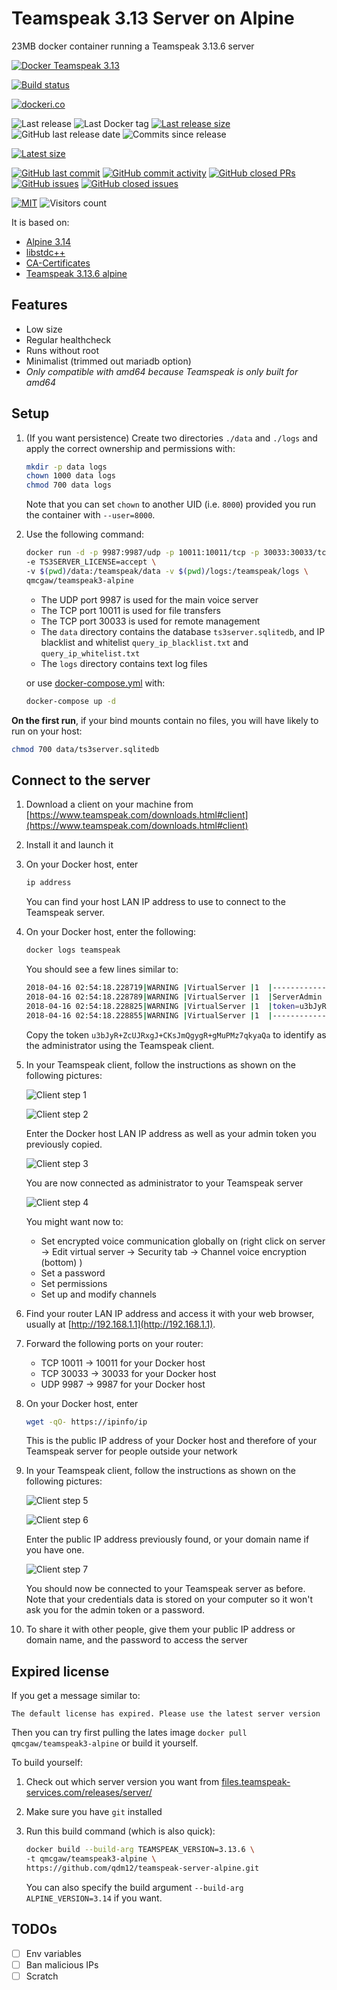 # Teamspeak 3.13 Server on Alpine

23MB docker container running a Teamspeak 3.13.6 server

[![Docker Teamspeak 3.13](https://github.com/qdm12/teamspeak-server-alpine/raw/master/readme/title.png)](https://hub.docker.com/r/qmcgaw/teamspeak3-alpine)

[![Build status](https://github.com/qdm12/teamspeak-server-alpine/actions/workflows/ci.yml/badge.svg)](https://github.com/qdm12/teamspeak-server-alpine/actions/workflows/ci.yml)

[![dockeri.co](https://dockeri.co/image/qmcgaw/teamspeak3-alpine)](https://hub.docker.com/r/qmcgaw/teamspeak3-alpine)

![Last release](https://img.shields.io/github/release/qdm12/teamspeak-server-alpine?label=Last%20release)
![Last Docker tag](https://img.shields.io/docker/v/qmcgaw/teamspeak3-alpine?sort=semver&label=Last%20Docker%20tag)
[![Last release size](https://img.shields.io/docker/image-size/qmcgaw/teamspeak3-alpine?sort=semver&label=Last%20released%20image)](https://hub.docker.com/r/qmcgaw/teamspeak3-alpine/tags?page=1&ordering=last_updated)
![GitHub last release date](https://img.shields.io/github/release-date/qdm12/teamspeak-server-alpine?label=Last%20release%20date)
![Commits since release](https://img.shields.io/github/commits-since/qdm12/teamspeak-server-alpine/latest?sort=semver)

[![Latest size](https://img.shields.io/docker/image-size/qmcgaw/teamspeak3-alpine/latest?label=Latest%20image)](https://hub.docker.com/r/qmcgaw/teamspeak3-alpine/tags)

[![GitHub last commit](https://img.shields.io/github/last-commit/qdm12/teamspeak-server-alpine.svg)](https://github.com/qdm12/teamspeak-server-alpine/commits/master)
[![GitHub commit activity](https://img.shields.io/github/commit-activity/y/qdm12/teamspeak-server-alpine.svg)](https://github.com/qdm12/teamspeak-server-alpine/graphs/contributors)
[![GitHub closed PRs](https://img.shields.io/github/issues-pr-closed/qdm12/teamspeak-server-alpine.svg)](https://github.com/qdm12/teamspeak-server-alpine/pulls?q=is%3Apr+is%3Aclosed)
[![GitHub issues](https://img.shields.io/github/issues/qdm12/teamspeak-server-alpine.svg)](https://github.com/qdm12/teamspeak-server-alpine/issues)
[![GitHub closed issues](https://img.shields.io/github/issues-closed/qdm12/teamspeak-server-alpine.svg)](https://github.com/qdm12/teamspeak-server-alpine/issues?q=is%3Aissue+is%3Aclosed)

[![MIT](https://img.shields.io/github/license/qdm12/teamspeak-server-alpine)](https://github.com/qdm12/teamspeak-server-alpine/master/LICENSE)
![Visitors count](https://visitor-badge.laobi.icu/badge?page_id=teamspeak-server-alpine.readme)

It is based on:

- [Alpine 3.14](https://alpinelinux.org)
- [libstdc++](https://pkgs.alpinelinux.org/package/3.14/main/x86_64/libstdc++)
- [CA-Certificates](https://pkgs.alpinelinux.org/package/3.14/main/x86_64/ca-certificates)
- [Teamspeak 3.13.6 alpine](https://www.teamspeak.com/en/downloads/#server)

## Features

- Low size
- Regular healthcheck
- Runs without root
- Minimalist (trimmed out mariadb option)
- *Only compatible with amd64 because Teamspeak is only built for amd64*

## Setup

1. (If you want persistence) Create two directories `./data` and `./logs` and apply the correct ownership and permissions with:

    ```bash
    mkdir -p data logs
    chown 1000 data logs
    chmod 700 data logs
    ```

    Note that you can set `chown` to another UID (i.e. `8000`) provided you run the container with `--user=8000`.

1. Use the following command:

    ```bash
    docker run -d -p 9987:9987/udp -p 10011:10011/tcp -p 30033:30033/tcp \
    -e TS3SERVER_LICENSE=accept \
    -v $(pwd)/data:/teamspeak/data -v $(pwd)/logs:/teamspeak/logs \
    qmcgaw/teamspeak3-alpine
    ```

    - The UDP port 9987 is used for the main voice server
    - The TCP port 10011 is used for file transfers
    - The TCP port 30033 is used for remote management
    - The `data` directory contains the database `ts3server.sqlitedb`, and IP blacklist and whitelist `query_ip_blacklist.txt` and `query_ip_whitelist.txt`
    - The `logs` directory contains text log files

    or use [docker-compose.yml](https://github.com/qdm12/teamspeak-server-alpine/blob/master/docker-compose.yml) with:

    ```bash
    docker-compose up -d
    ```

**On the first run**, if your bind mounts contain no files, you will have likely to run on your host:

```sh
chmod 700 data/ts3server.sqlitedb
```

## Connect to the server

1. Download a client on your machine from [https://www.teamspeak.com/downloads.html#client](https://www.teamspeak.com/downloads.html#client)
1. Install it and launch it
1. On your Docker host, enter

    ```bash
    ip address
    ```

    You can find your host LAN IP address to use to connect to the Teamspeak server.
1. On your Docker host, enter the following:

    ```bash
    docker logs teamspeak
    ```

    You should see a few lines similar to:

    ```sh
    2018-04-16 02:54:18.228719|WARNING |VirtualServer |1  |--------------------------------------------------------
    2018-04-16 02:54:18.228789|WARNING |VirtualServer |1  |ServerAdmin privilege key created, please use the line below
    2018-04-16 02:54:18.228825|WARNING |VirtualServer |1  |token=u3bJyR+ZcUJRxgJ+CKsJmQgygR+gMuPMz7qkyaQa
    2018-04-16 02:54:18.228855|WARNING |VirtualServer |1  |--------------------------------------------------------
    ```

    Copy the token `u3bJyR+ZcUJRxgJ+CKsJmQgygR+gMuPMz7qkyaQa` to identify as the administrator using the Teamspeak client.
1. In your Teamspeak client, follow the instructions as shown on the following pictures:

    ![Client step 1](https://github.com/qdm12/teamspeak-server-alpine/blob/master/readme/client1.png?raw=true)

    ![Client step 2](https://github.com/qdm12/teamspeak-server-alpine/blob/master/readme/client2.png?raw=true)

    Enter the Docker host LAN IP address as well as your admin token you previously copied.

    ![Client step 3](https://github.com/qdm12/teamspeak-server-alpine/blob/master/readme/client3.png?raw=true)

    You are now connected as administrator to your Teamspeak server

    ![Client step 4](https://github.com/qdm12/teamspeak-server-alpine/blob/master/readme/client4.png?raw=true)

    You might want now to:
    - Set encrypted voice communication globally on (right click on server -> Edit virtual server -> Security tab -> Channel voice encryption (bottom) )
    - Set a password
    - Set permissions
    - Set up and modify channels
1. Find your router LAN IP address and access it with your web browser, usually at [http://192.168.1.1](http://192.168.1.1).
1. Forward the following ports on your router:
    - TCP 10011 -> 10011 for your Docker host
    - TCP 30033 -> 30033 for your Docker host
    - UDP 9987 -> 9987 for your Docker host
1. On your Docker host, enter

    ```bash
    wget -qO- https://ipinfo/ip
    ```

    This is the public IP address of your Docker host and therefore of your Teamspeak server for people outside your network
1. In your Teamspeak client, follow the instructions as shown on the following pictures:

    ![Client step 5](https://github.com/qdm12/teamspeak-server-alpine/blob/master/readme/client1.png?raw=true)

    ![Client step 6](https://github.com/qdm12/teamspeak-server-alpine/blob/master/readme/client2.png?raw=true)

    Enter the public IP address previously found, or your domain name if you have one.

    ![Client step 7](https://github.com/qdm12/teamspeak-server-alpine/blob/master/readme/client5.png?raw=true)

    You should now be connected to your Teamspeak server as before. Note that your credentials data is stored on your computer so it won't ask you for the admin token or a password.
1. To share it with other people, give them your public IP address or domain name, and the password to access the server

## Expired license

If you get a message similar to:

```log
The default license has expired. Please use the latest server version
```

Then you can try first pulling the lates image `docker pull qmcgaw/teamspeak3-alpine` or build it yourself.

To build yourself:

1. Check out which server version you want from [files.teamspeak-services.com/releases/server/](https://files.teamspeak-services.com/releases/server/)
1. Make sure you have `git` installed
1. Run this build command (which is also quick):

    ```sh
    docker build --build-arg TEAMSPEAK_VERSION=3.13.6 \
    -t qmcgaw/teamspeak3-alpine \
    https://github.com/qdm12/teamspeak-server-alpine.git
    ```

    You can also specify the build argument `--build-arg ALPINE_VERSION=3.14` if you want.

## TODOs

- [ ] Env variables
- [ ] Ban malicious IPs
- [ ] Scratch
